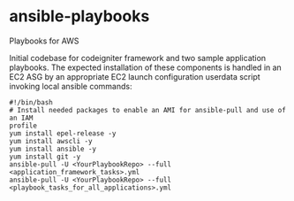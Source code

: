 # ansible-playbooks
Playbooks for AWS

Initial codebase for codeigniter framework and two sample application playbooks. The expected installation of these components is handled in an EC2 ASG by an appropriate EC2 launch configuration userdata script invoking local ansible commands:
```
#!/bin/bash
# Install needed packages to enable an AMI for ansible-pull and use of an IAM
profile
yum install epel-release -y
yum install awscli -y
yum install ansible -y
yum install git -y
ansible-pull -U <YourPlaybookRepo> --full <application_framework_tasks>.yml
ansible-pull -U <YourPlaybookRepo> --full <playbook_tasks_for_all_applications>.yml
```
